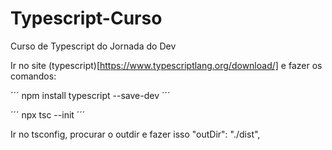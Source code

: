 # Typescript-Curso
 Curso de Typescript do Jornada do Dev

Ir no site (typescript)[https://www.typescriptlang.org/download/] e fazer os comandos:

´´´
npm install typescript --save-dev
´´´

´´´
npx tsc --init
´´´

Ir no tsconfig, procurar o outdir e fazer isso
"outDir": "./dist",  
